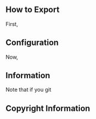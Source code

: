 ## How to Export

First, 

## Configuration

Now, 

## Information

Note that if you git 

## Copyright Information

